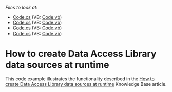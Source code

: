 <!-- default file list -->
*Files to look at*:

* [Code.cs](./CS/EFDataSourceSnippets/Code.cs) (VB: [Code.vb](./VB/EFDataSourceSnippets/Code.vb))
* [Code.cs](./CS/ExcelDataSourceSnippets/Code.cs) (VB: [Code.vb](./VB/ExcelDataSourceSnippets/Code.vb))
* [Code.cs](./CS/ObjectDataSourceSnippets/Code.cs) (VB: [Code.vb](./VB/ObjectDataSourceSnippets/Code.vb))
* [Code.cs](./CS/SqlDataSourceSnippets/Code.cs) (VB: [Code.vb](./VB/SqlDataSourceSnippets/Code.vb))
<!-- default file list end -->
# How to create Data Access Library data sources at runtime


This code example illustrates the functionality described in the <a href="https://www.devexpress.com/Support/Center/p/T423404">How to create Data Access Library data sources at runtime</a> Knowledge Base article.

<br/>


